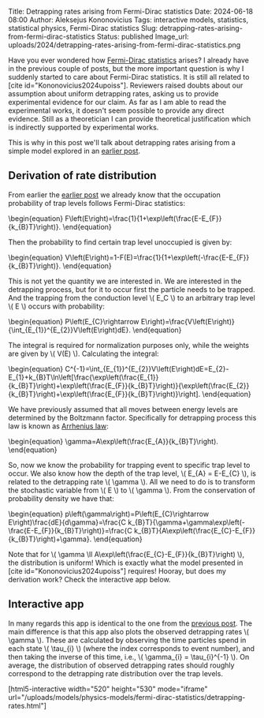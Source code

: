 Title: Detrapping rates arising from Fermi-Dirac statistics
Date: 2024-06-18 08:00
Author: Aleksejus Kononovicius
Tags: interactive models, statistics, statistical physics, Fermi-Dirac statistics
Slug: detrapping-rates-arising-from-fermi-dirac-statistics
Status: published
Image_url: uploads/2024/detrapping-rates-arising-from-fermi-dirac-statistics.png

Have you ever wondered how [Fermi-Dirac
statistics](/tag/fermi-dirac-statistics) arises? I already have in
the previous couple of posts, but the more important question is why I
suddenly started to care about Fermi-Dirac statistics. It is still all
related to [cite id="Kononovicius2024upoiss"]. Reviewers raised doubts about
our assumption about uniform detrapping rates, asking us to provide
experimental evidence for our claim. As far as I am able to read the experimental
works, it doesn't seem possible to provide any direct evidence. Still as a
theoretician I can provide theoretical justification which is indirectly
supported by experimental works.

This is why in this post we'll talk about detrapping rates arising from a
simple model explored in an [earlier
post]({filename}/articles/2024/fermi-dirac-statistics-with-single-conduction-level.md).
<!--more-->

## Derivation of rate distribution

From earlier the [earlier
post]({filename}/articles/2024/fermi-dirac-statistics-with-single-conduction-level.md)
we already know that the occupation probability of trap levels follows
Fermi-Dirac statistics:

\begin{equation}
F\left(E\right)=\frac{1}{1+\exp\left(\frac{E-E\_{F}}{k\_{B}T}\right)}.
\end{equation}

Then the probability to find certain trap level unoccupied is given by:

\begin{equation}
V\left(E\right)=1-F(E)=\frac{1}{1+\exp\left(-\frac{E-E\_{F}}{k\_{B}T}\right)}.
\end{equation}

This is not yet the quantity we are interested in. We are interested in the
detrapping process, but for it to occur first the particle needs to be
trapped. And the trapping from the conduction level \\\( E\_C \\\) to an
arbitrary trap level \\\( E \\\) occurs with probability:

\begin{equation}
P\left(E\_{C}\rightarrow E\right)=\frac{V\left(E\right)}{\int\_{E\_{1}}^{E\_{2}}V\left(E\right)dE}.
\end{equation}

The integral is required for normalization purposes only, while the weights
are given by \\\( V(E) \\\). Calculating the integral:

\begin{equation}
C^{-1}=\int\_{E\_{1}}^{E\_{2}}V\left(E\right)dE=E\_{2}-E\_{1}+k\_{B}T\ln\left[\frac{\exp\left(\frac{E\_{1}}{k\_{B}T}\right)+\exp\left(\frac{E\_{F}}{k\_{B}T}\right)}{\exp\left(\frac{E\_{2}}{k\_{B}T}\right)+\exp\left(\frac{E\_{F}}{k\_{B}T}\right)}\right].
\end{equation}

We have previously assumed that all moves between energy levels are
determined by the Boltzmann factor. Specifically for detrapping process this
law is known as [Arrhenius
law](https://en.wikipedia.org/wiki/Arrhenius_equation):

\begin{equation}
\gamma=A\exp\left(\frac{E\_{A}}{k\_{B}T}\right).
\end{equation}

So, now we know the probability for trapping event to specific trap level to
occur. We also know how the depth of the trap level, \\\( E\_{A} = E-E\_{C}
\\\), is related to the detrapping rate \\\( \gamma \\\). All we need to do
is to transform the stochastic variable from \\\( E \\\) to \\\( \gamma
\\\). From the conservation of probability density we have that:

\begin{equation} p\left(\gamma\right)=P\left(E\_{C}\rightarrow
E\right)\frac{dE}{d\gamma}=\frac{C
k\_{B}T}{\gamma+\gamma\exp\left(-\frac{E-E\_{F}}{k\_{B}T}\right)}=\frac{C
k\_{B}T}{A\exp\left(\frac{E\_{C}-E\_{F}}{k\_{B}T}\right)+\gamma}.
\end{equation}

Note that for \\\( \gamma \ll
A\exp\left(\frac{E\_{C}-E\_{F}}{k\_{B}T}\right) \\\), the distribution is
uniform! Which is exactly what the model presented in [cite
id="Kononovicius2024upoiss"] requires! Hooray, but does my derivation work?
Check the interactive app below.

## Interactive app

In many regards this app is identical to the one from the [previous
post]({filename}/articles/2024/fermi-dirac-statistics-with-single-conduction-level.md).
The main difference is that this app also plots the observed detrapping
rates \\\( \gamma \\\). These are calculated by observing the time particles
spend in each state \\\( \tau\_{i} \\\) (where the index corresponds to event
number), and then taking the inverse of this time, i.e., \\\( \gamma\_{i} =
\tau\_{i}^{-1} \\\). On average, the distribution of observed detrapping
rates should roughly correspond to the detrapping rate distribution over the
trap levels.

[html5-interactive width="520" height="530" mode="iframe"
url="/uploads/models/physics-models/fermi-dirac-statistics/detrapping-rates.html"]
